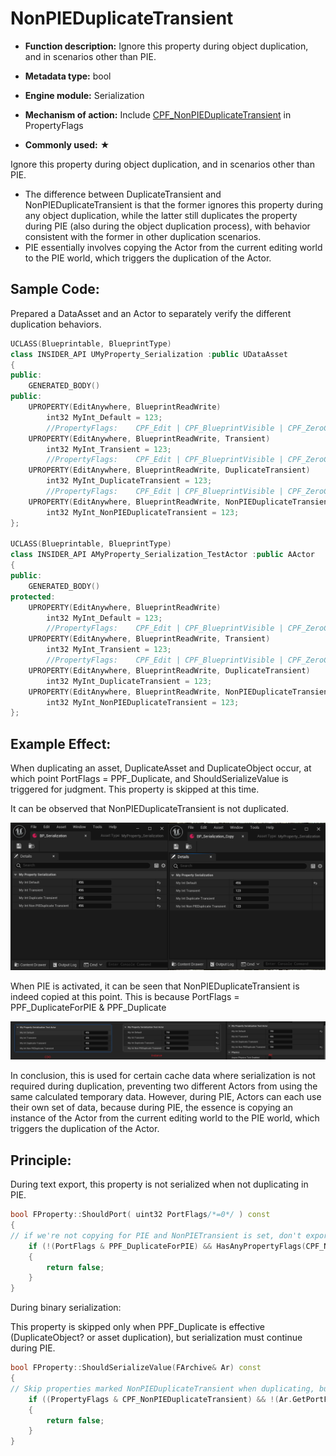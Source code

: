 # NonPIEDuplicateTransient

- **Function description:** Ignore this property during object duplication, and in scenarios other than PIE.

- **Metadata type:** bool
- **Engine module:** Serialization
- **Mechanism of action:** Include [CPF_NonPIEDuplicateTransient](../../../../Flags/EPropertyFlags/CPF_NonPIEDuplicateTransient.md) in PropertyFlags
- **Commonly used:** ★

Ignore this property during object duplication, and in scenarios other than PIE.

- The difference between DuplicateTransient and NonPIEDuplicateTransient is that the former ignores this property during any object duplication, while the latter still duplicates the property during PIE (also during the object duplication process), with behavior consistent with the former in other duplication scenarios.
- PIE essentially involves copying the Actor from the current editing world to the PIE world, which triggers the duplication of the Actor.

## Sample Code:

Prepared a DataAsset and an Actor to separately verify the different duplication behaviors.

```cpp
UCLASS(Blueprintable, BlueprintType)
class INSIDER_API UMyProperty_Serialization :public UDataAsset
{
public:
	GENERATED_BODY()
public:
	UPROPERTY(EditAnywhere, BlueprintReadWrite)
		int32 MyInt_Default = 123;
		//PropertyFlags:	CPF_Edit | CPF_BlueprintVisible | CPF_ZeroConstructor | CPF_Transient | CPF_IsPlainOldData | CPF_NoDestructor | CPF_HasGetValueTypeHash | CPF_NativeAccessSpecifierPublic
	UPROPERTY(EditAnywhere, BlueprintReadWrite, Transient)
		int32 MyInt_Transient = 123;
		//PropertyFlags:	CPF_Edit | CPF_BlueprintVisible | CPF_ZeroConstructor | CPF_DuplicateTransient | CPF_IsPlainOldData | CPF_NoDestructor | CPF_HasGetValueTypeHash | CPF_NativeAccessSpecifierPublic
	UPROPERTY(EditAnywhere, BlueprintReadWrite, DuplicateTransient)
		int32 MyInt_DuplicateTransient = 123;
		//PropertyFlags:	CPF_Edit | CPF_BlueprintVisible | CPF_ZeroConstructor | CPF_IsPlainOldData | CPF_NoDestructor | CPF_NonPIEDuplicateTransient | CPF_HasGetValueTypeHash | CPF_NativeAccessSpecifierPublic
	UPROPERTY(EditAnywhere, BlueprintReadWrite, NonPIEDuplicateTransient)
		int32 MyInt_NonPIEDuplicateTransient = 123;
};

UCLASS(Blueprintable, BlueprintType)
class INSIDER_API AMyProperty_Serialization_TestActor :public AActor
{
public:
	GENERATED_BODY()
protected:
	UPROPERTY(EditAnywhere, BlueprintReadWrite)
		int32 MyInt_Default = 123;
		//PropertyFlags:	CPF_Edit | CPF_BlueprintVisible | CPF_ZeroConstructor | CPF_Transient | CPF_IsPlainOldData | CPF_NoDestructor | CPF_HasGetValueTypeHash | CPF_NativeAccessSpecifierPublic
	UPROPERTY(EditAnywhere, BlueprintReadWrite, Transient)
		int32 MyInt_Transient = 123;
		//PropertyFlags:	CPF_Edit | CPF_BlueprintVisible | CPF_ZeroConstructor | CPF_DuplicateTransient | CPF_IsPlainOldData | CPF_NoDestructor | CPF_HasGetValueTypeHash | CPF_NativeAccessSpecifierPublic
	UPROPERTY(EditAnywhere, BlueprintReadWrite, DuplicateTransient)
		int32 MyInt_DuplicateTransient = 123;
	UPROPERTY(EditAnywhere, BlueprintReadWrite, NonPIEDuplicateTransient)
		int32 MyInt_NonPIEDuplicateTransient = 123;
};
```

## Example Effect:

When duplicating an asset, DuplicateAsset and DuplicateObject occur, at which point PortFlags = PPF_Duplicate, and ShouldSerializeValue is triggered for judgment. This property is skipped at this time.

It can be observed that NonPIEDuplicateTransient is not duplicated.

![Untitled](Untitled.png)

When PIE is activated, it can be seen that NonPIEDuplicateTransient is indeed copied at this point. This is because PortFlags = PPF_DuplicateForPIE & PPF_Duplicate

![Untitled](Untitled%201.png)

In conclusion, this is used for certain cache data where serialization is not required during duplication, preventing two different Actors from using the same calculated temporary data. However, during PIE, Actors can each use their own set of data, because during PIE, the essence is copying an instance of the Actor from the current editing world to the PIE world, which triggers the duplication of the Actor.

## Principle:

During text export, this property is not serialized when not duplicating in PIE.

```cpp
bool FProperty::ShouldPort( uint32 PortFlags/*=0*/ ) const
{
// if we're not copying for PIE and NonPIETransient is set, don't export
	if (!(PortFlags & PPF_DuplicateForPIE) && HasAnyPropertyFlags(CPF_NonPIEDuplicateTransient))
	{
		return false;
	}
}
```

During binary serialization:

This property is skipped only when PPF_Duplicate is effective (DuplicateObject? or asset duplication), but serialization must continue during PIE.

```cpp
bool FProperty::ShouldSerializeValue(FArchive& Ar) const
{
// Skip properties marked NonPIEDuplicateTransient when duplicating, but not when we're duplicating for PIE
	if ((PropertyFlags & CPF_NonPIEDuplicateTransient) && !(Ar.GetPortFlags() & PPF_DuplicateForPIE) && (Ar.GetPortFlags() & PPF_Duplicate))
	{
		return false;
	}
}
```